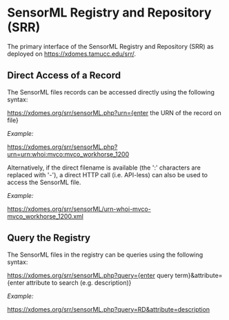 # SensorML Registry and Repository (SRR)
The primary interface of the SensorML Registry and Repository (SRR) as deployed on https://xdomes.tamucc.edu/srr/. 

## Direct Access of a Record

The SensorML files records can be accessed directly using the following syntax:

https://xdomes.org/srr/sensorML.php?urn={enter the URN of the record on file}

*Example:*

https://xdomes.org/srr/sensorML.php?urn=urn:whoi:mvco:mvco_workhorse_1200

Alternatively, if the direct filename is available (the ':' characters are replaced with '-'), a direct HTTP call (i.e. API-less) can also be used to access the SensorML file.

*Example:*

https://xdomes.org/srr/sensorML/urn-whoi-mvco-mvco_workhorse_1200.xml

## Query the Registry

The SensorML files in the registry can be queries using the following syntax:

https://xdomes.org/srr/sensorML.php?query={enter query term}&attribute={enter attribute to search (e.g. description)}

*Example:*

https://xdomes.org/srr/sensorML.php?query=RD&attribute=description
